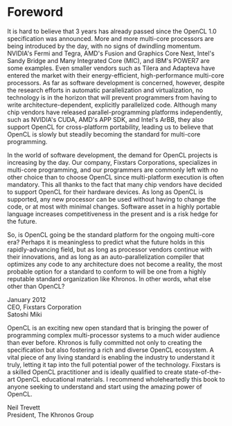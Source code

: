 # Foreword

It is hard to believe that 3 years has already passed since the OpenCL 1.0 specification was announced. More and more multi-core processors are being introduced by the day, with no signs of dwindling momentum. NVIDIA's Fermi and Tegra, AMD's Fusion and Graphics Core Next, Intel's Sandy Bridge and Many Integrated Core (MIC), and IBM's POWER7 are some examples. Even smaller vendors such as Tilera and Adapteva have entered the market with their energy-efficient, high-performance multi-core processors. As far as software development is concerned, however, despite the research efforts in automatic parallelization and virtualization, no technology is in the horizon that will prevent programmers from having to write architecture-dependent, explicitly parallelized code. Although many chip vendors have released parallel-programming platforms independently, such as NVIDIA's CUDA, AMD's APP SDK, and Intel's ArBB, they also support OpenCL for cross-platform portability, leading us to believe that OpenCL is slowly but steadily becoming the standard for multi-core programming.

In the world of software development, the demand for OpenCL projects is increasing by the day. Our company, Fixstars Corporations, specializes in multi-core programming, and our programmers are commonly left with no other choice than to choose OpenCL since multi-platform execution is often mandatory. This all thanks to the fact that many chip vendors have decided to support OpenCL for their hardware devices. As long as OpenCL is supported, any new processor can be used without having to change the code, or at most with minimal changes. Software asset in a highly portable language increases competitiveness in the present and is a risk hedge for the future.

So, is OpenCL going be the standard platform for the ongoing multi-core era? Perhaps it is meaningless to predict what the future holds in this rapidly-advancing field, but as long as processor vendors continue with their innovations, and as long as an auto-parallelization compiler that optimizes any code to any architecture does not become a reality, the most probable option for a standard to conform to will be one from a highly reputable standard organization like Khronos. In other words, what else other than OpenCL?

January 2012 \
CEO, Fixstars Corporation \
Satoshi Miki

OpenCL is an exciting new open standard that is bringing the power of programming complex multi-processor systems to a much wider audience than ever before. Khronos is fully committed not only to creating the specification but also fostering a rich and diverse OpenCL ecosystem. A vital piece of any living standard is enabling the industry to understand it truly, letting it tap into the full potential power of the technology. Fixstars is a skilled OpenCL practitioner and is ideally qualified to create state-of-the-art OpenCL educational materials. I recommend wholeheartedly this book to anyone seeking to understand and start using the amazing power of OpenCL.

Neil Trevett \
President, The Khronos Group

